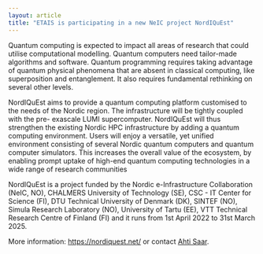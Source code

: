 ```yaml
---
layout: article
title: "ETAIS is participating in a new NeIC project NordIQuEst"
---
```


Quantum computing is expected to impact all areas of research that could utilise computational modelling. Quantum computers need tailor-made algorithms and software. Quantum programming requires taking advantage of quantum physical phenomena that are absent in classical computing, like superposition and entanglement. It also requires fundamental rethinking on several other levels.

NordIQuEst aims to provide a quantum computing platform customised to the needs of the Nordic region. The infrastructure will be tightly coupled with the pre- exascale LUMI supercomputer. NordIQuEst will thus strengthen the existing Nordic HPC infrastructure by adding a quantum computing environment. Users will enjoy a versatile, yet unified environment consisting of several Nordic quantum computers and quantum computer simulators. This increases the overall value of the ecosystem, by enabling prompt uptake of high-end quantum computing technologies in a wide range of research communities

NordIQuEst is a project funded by the Nordic e-Infrastructure Collaboration (NeIC, NO), CHALMERS University of Technology (SE),  CSC - IT Center for Science (FI), DTU Technical University of Denmark (DK), SINTEF (NO), Simula Research Laboratory (NO), University of Tartu (EE), VTT Technical Research Centre of Finland (FI) and it runs from 1st April 2022 to 31st March 2025.

More information:  <a href="https://nordiquest.net/">https://nordiquest.net/</a> or contact <a href="mailto:ahti.saar@ut.ee">Ahti Saar</a>.
